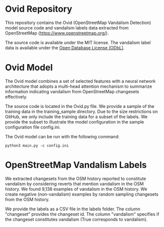 # Ovid Repository
This repository contains the Ovid (OpenStreetMap Vandalism Detection) model source code and vandalism labels data extracted from OpenStreetMap (https://www.openstreetmap.org/).

The source code is available under the MIT license. 
The vandalism label data is available under the [Open Database License (ODbL)](https://opendatacommons.org/licenses/odbl/summary/).

# Ovid Model
The Ovid model combines a set of selected features with a neural network architecture that adopts a multi-head attention mechanism to summarize information indicating vandalism from OpenStreetMap changesets effectively.

The source code is located in the Ovid.py file. We provide a sample of the training data in the training_sample directory. Due to the size restrictions on GitHub, we only include the training data for a subset of the labels. 
We provide the subset to illustrate the model configuration in the sample configuration file config.ini.

 The Ovid model can be run with the following command:
```
python3 main.py -c config.ini
```

# OpenStreetMap Vandalism Labels
We extracted changesets from the OSM history reported to constitute vandalism by considering reverts that mention vandalism in the OSM history.
We found 9,138 examples of vandalism in the OSM history. We create negative (non-vandalism) examples by random sampling changesets from the OSM history.

We provide the labels as a CSV file in the labels folder. The column "changeset" provides the changeset id. The column "vandalism" specifies if the changeset constitutes vandalism (True corresponds to vandalism).
